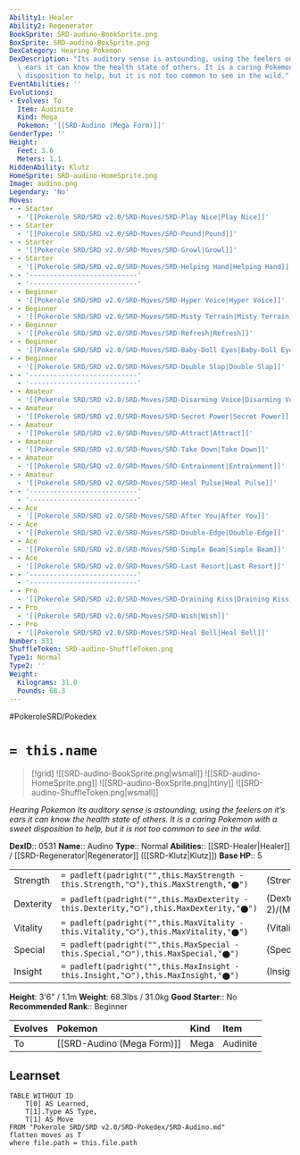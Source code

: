 ```yaml
---
Ability1: Healer
Ability2: Regenerator
BookSprite: SRD-audino-BookSprite.png
BoxSprite: SRD-audino-BoxSprite.png
DexCategory: Hearing Pokemon
DexDescription: "Its auditory sense is astounding, using the feelers on it\u2019s\
  \ ears it can know the health state of others. It is a caring Pokemon with a sweet\
  \ disposition to help, but it is not too common to see in the wild."
EventAbilities: ''
Evolutions:
- Evolves: To
  Item: Audinite
  Kind: Mega
  Pokemon: '[[SRD-Audino (Mega Form)]]'
GenderType: ''
Height:
  Feet: 3.6
  Meters: 1.1
HiddenAbility: Klutz
HomeSprite: SRD-audino-HomeSprite.png
Image: audino.png
Legendary: 'No'
Moves:
- - Starter
  - '[[Pokerole SRD/SRD v2.0/SRD-Moves/SRD-Play Nice|Play Nice]]'
- - Starter
  - '[[Pokerole SRD/SRD v2.0/SRD-Moves/SRD-Pound|Pound]]'
- - Starter
  - '[[Pokerole SRD/SRD v2.0/SRD-Moves/SRD-Growl|Growl]]'
- - Starter
  - '[[Pokerole SRD/SRD v2.0/SRD-Moves/SRD-Helping Hand|Helping Hand]]'
- - '---------------------------'
  - '---------------------------'
- - Beginner
  - '[[Pokerole SRD/SRD v2.0/SRD-Moves/SRD-Hyper Voice|Hyper Voice]]'
- - Beginner
  - '[[Pokerole SRD/SRD v2.0/SRD-Moves/SRD-Misty Terrain|Misty Terrain]]'
- - Beginner
  - '[[Pokerole SRD/SRD v2.0/SRD-Moves/SRD-Refresh|Refresh]]'
- - Beginner
  - '[[Pokerole SRD/SRD v2.0/SRD-Moves/SRD-Baby-Doll Eyes|Baby-Doll Eyes]]'
- - Beginner
  - '[[Pokerole SRD/SRD v2.0/SRD-Moves/SRD-Double Slap|Double Slap]]'
- - '---------------------------'
  - '---------------------------'
- - Amateur
  - '[[Pokerole SRD/SRD v2.0/SRD-Moves/SRD-Disarming Voice|Disarming Voice]]'
- - Amateur
  - '[[Pokerole SRD/SRD v2.0/SRD-Moves/SRD-Secret Power|Secret Power]]'
- - Amateur
  - '[[Pokerole SRD/SRD v2.0/SRD-Moves/SRD-Attract|Attract]]'
- - Amateur
  - '[[Pokerole SRD/SRD v2.0/SRD-Moves/SRD-Take Down|Take Down]]'
- - Amateur
  - '[[Pokerole SRD/SRD v2.0/SRD-Moves/SRD-Entrainment|Entrainment]]'
- - Amateur
  - '[[Pokerole SRD/SRD v2.0/SRD-Moves/SRD-Heal Pulse|Heal Pulse]]'
- - '---------------------------'
  - '---------------------------'
- - Ace
  - '[[Pokerole SRD/SRD v2.0/SRD-Moves/SRD-After You|After You]]'
- - Ace
  - '[[Pokerole SRD/SRD v2.0/SRD-Moves/SRD-Double-Edge|Double-Edge]]'
- - Ace
  - '[[Pokerole SRD/SRD v2.0/SRD-Moves/SRD-Simple Beam|Simple Beam]]'
- - Ace
  - '[[Pokerole SRD/SRD v2.0/SRD-Moves/SRD-Last Resort|Last Resort]]'
- - '---------------------------'
  - '---------------------------'
- - Pro
  - '[[Pokerole SRD/SRD v2.0/SRD-Moves/SRD-Draining Kiss|Draining Kiss]]'
- - Pro
  - '[[Pokerole SRD/SRD v2.0/SRD-Moves/SRD-Wish|Wish]]'
- - Pro
  - '[[Pokerole SRD/SRD v2.0/SRD-Moves/SRD-Heal Bell|Heal Bell]]'
Number: 531
ShuffleToken: SRD-audino-ShuffleToken.png
Type1: Normal
Type2: ''
Weight:
  Kilograms: 31.0
  Pounds: 68.3
---
```


#PokeroleSRD/Pokedex

# `= this.name`

> [!grid]
> ![[SRD-audino-BookSprite.png|wsmall]]
> ![[SRD-audino-HomeSprite.png]]
> ![[SRD-audino-BoxSprite.png|htiny]]
> ![[SRD-audino-ShuffleToken.png|wsmall]]


*Hearing Pokemon*
*Its auditory sense is astounding, using the feelers on it’s ears it can know the health state of others. It is a caring Pokemon with a sweet disposition to help, but it is not too common to see in the wild.*

**DexID**:: 0531
**Name**:: Audino
**Type**:: Normal
**Abilities**:: [[SRD-Healer|Healer]] / [[SRD-Regenerator|Regenerator]] ([[SRD-Klutz|Klutz]])
**Base HP**:: 5

|           |                                                                                        |                                          |
| --------- | -------------------------------------------------------------------------------------- | ---------------------------------------- |
| Strength  | `= padleft(padright("",this.MaxStrength - this.Strength,"⭘"),this.MaxStrength,"⬤")`    | (Strength::2)/(MaxStrength::4)   |
| Dexterity | `= padleft(padright("",this.MaxDexterity - this.Dexterity,"⭘"),this.MaxDexterity,"⬤")` | (Dexterity:: 2)/(MaxDexterity::4) |
| Vitality  | `= padleft(padright("",this.MaxVitality - this.Vitality,"⭘"),this.MaxVitality,"⬤")`    | (Vitality::2)/(MaxVitality::5)   |
| Special   | `= padleft(padright("",this.MaxSpecial - this.Special,"⭘"),this.MaxSpecial,"⬤")`       | (Special::2)/(MaxSpecial::4)     |
| Insight   | `= padleft(padright("",this.MaxInsight - this.Insight,"⭘"),this.MaxInsight,"⬤")`       | (Insight::2)/(MaxInsight::5)     |

**Height**: 3'6" / 1.1m
**Weight**: 68.3lbs / 31.0kg
**Good Starter**:: No
**Recommended Rank**:: Beginner

| Evolves   | Pokemon                    | Kind   | Item     |
|:----------|:---------------------------|:-------|:---------|
| To        | [[SRD-Audino (Mega Form)]] | Mega   | Audinite |

## Learnset

```dataview
TABLE WITHOUT ID
    T[0] AS Learned,
    T[1].Type AS Type,
    T[1] AS Move
FROM "Pokerole SRD/SRD v2.0/SRD-Pokedex/SRD-Audino.md"
flatten moves as T
where file.path = this.file.path
```
